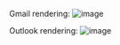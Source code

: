 Gmail rendering:
![image](https://github.com/user-attachments/assets/95ad6cee-b8ae-465d-9862-38ab78882d58)

Outlook rendering:
![image](https://github.com/user-attachments/assets/dadf9354-81a3-4b82-8721-904f9a79ed15)
